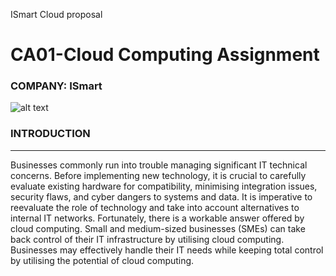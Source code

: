 ISmart Cloud proposal 
# CA01-Cloud Computing Assignment 

### COMPANY: ISmart

![alt text](https://keralaclassify.com/wp-content/uploads/2023/01/FotoJet-30.jpg)

### **INTRODUCTION**
________________
Businesses commonly run into trouble managing significant IT technical concerns. Before implementing new technology, it is crucial to carefully evaluate existing hardware for compatibility, minimising integration issues, security flaws, and cyber dangers to systems and data. It is imperative to reevaluate the role of technology and take into account alternatives to internal IT networks. Fortunately, there is a workable answer offered by cloud computing. Small and medium-sized businesses (SMEs) can take back control of their IT infrastructure by utilising cloud computing. Businesses may effectively handle their IT needs while keeping total control by utilising the potential of cloud computing.
